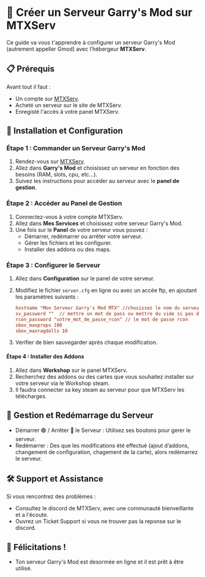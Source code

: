 # 🚀 Créer un Serveur Garry's Mod sur MTXServ

Ce guide va vous t'apprendre à configurer un serveur Garry's Mod (autrement appeller Gmod) avec l’hébergeur **MTXServ**.

## 📋 Prérequis

Avant tout il faut :

- Un compte sur [MTXServ](https://mtxserv.com).
- Acheté un serveur sur le site de MTXServ.
- Enregisté l'accès à votre panel MTXServ.

## 🔧 Installation et Configuration

### Étape 1 : Commander un Serveur Garry's Mod

1. Rendez-vous sur [MTXServ](https://mtxserv.com).
2. Allez dans **Garry's Mod** et choisissez un serveur en fonction des besoins (RAM, slots, cpu, etc...).
3. Suivez les instructions pour accéder au serveur avec le **panel de gestion**.

### Étape 2 : Accéder au Panel de Gestion

1. Connectez-vous à votre compte MTXServ.
2. Allez dans **Mes Services** et choisissez votre serveur Garry's Mod.
3. Une fois sur le **Panel** de votre serveur vous pouvez :
   - Démarrer, redémarrer ou arrêter votre serveur.
   - Gérer les fichiers et les configurer.
   - Installer des addons ou des maps.

### Étape 3 : Configurer le Serveur

1. Allez dans **Configuration** sur le panel de votre serveur.
2. Modifiez le fichier `server.cfg` en ligne ou avec un accée ftp, en ajoutant les paramètres suivants :

   ```cfg
   hostname "Mon Serveur Garry's Mod MTX" //chosissez le nom du serveur
   sv_password ""  // mettre un mot de pass ou mettre du vide si pas de mot de passe
   rcon_password "votre_mot_de_passe_rcon" // le mot de passe rcon
   sbox_maxprops 100
   sbox_maxragdolls 10
   
3. Verifier de bien sauvegarder après chaque modification.

#### Étape 4 : Installer des Addons

1. Allez dans **Workshop** sur le panel MTXServ.
2. Recherchez des addons ou des cartes que vous souhaitez installer sur votre serveur via le Workshop steam.
3. Il faudra connecter sa key steam au serveur pour que MTXServ les télécharges.

## 🔄 Gestion et Redémarrage du Serveur

  - Démarrer 🟢 / Arrêter 🔴 le Serveur : Utilisez ses boutons pour gerer le serveur.
  - Redémarrer : Des que les modifications été effectué (ajout d’addons, changement de configuration, chagement de la carte), alors redémarrez le serveur.
    
## 🛠 Support et Assistance

Si vous rencontrez des problèmes :

  - Consultez le discord de MTXServ, avec une communauté bienveillante et a l'écoute.
  - Ouvrez un Ticket Support si vous ne trouver pas la reponse sur le discord.
    
## 🎉 Félicitations !

  - Ton serveur Garry's Mod est desormée en ligne et il est prêt à être utilisé.
